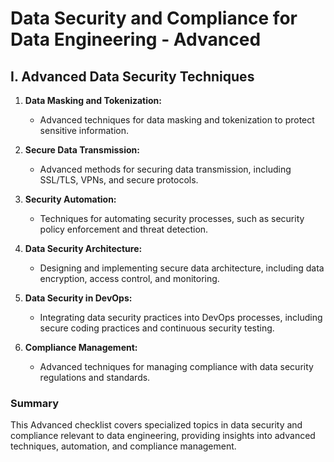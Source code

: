 # Data Security and Compliance for Data Engineering - Advanced

## I. Advanced Data Security Techniques

1. **Data Masking and Tokenization:** 
   - Advanced techniques for data masking and tokenization to protect sensitive information.

2. **Secure Data Transmission:** 
   - Advanced methods for securing data transmission, including SSL/TLS, VPNs, and secure protocols.

3. **Security Automation:** 
   - Techniques for automating security processes, such as security policy enforcement and threat detection.

4. **Data Security Architecture:** 
   - Designing and implementing secure data architecture, including data encryption, access control, and monitoring.

5. **Data Security in DevOps:** 
   - Integrating data security practices into DevOps processes, including secure coding practices and continuous security testing.

6. **Compliance Management:** 
   - Advanced techniques for managing compliance with data security regulations and standards.

### Summary

This Advanced checklist covers specialized topics in data security and compliance relevant to data engineering, providing insights into advanced techniques, automation, and compliance management.
